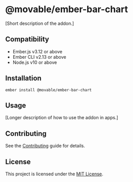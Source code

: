 # @movable/ember-bar-chart

[Short description of the addon.]

## Compatibility

- Ember.js v3.12 or above
- Ember CLI v2.13 or above
- Node.js v10 or above

## Installation

```
ember install @movable/ember-bar-chart
```

## Usage

[Longer description of how to use the addon in apps.]

## Contributing

See the [Contributing](CONTRIBUTING.md) guide for details.

## License

This project is licensed under the [MIT License](LICENSE.md).

